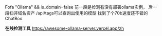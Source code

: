 Fofa
"Ollama" && is_domain=false
前一段是检测有没有部署ollama实例，
后一段扫非域名资产
/api/tags可以查询出使用的模型
找到了个70b速度还不错的
ChatBox

**在线检测工具**
https://awesome-ollama-server.vercel.app/zh